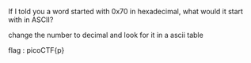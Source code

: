 If I told you a word started with 0x70 in hexadecimal, what would it start with in ASCII? 

change the number to decimal and look for it in a ascii table

flag : picoCTF{p}

